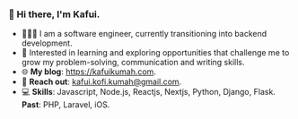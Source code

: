 ### 👋 Hi there, I'm Kafui.

- 👨🏾‍💻 I am a software engineer, currently transitioning into backend development.
- 🔭 Interested in learning and exploring opportunities that challenge me to grow my problem-solving, communication and writing skills.
- 🌐 **My blog**: https://kafuikumah.com.
- 📩 **Reach out**: kafui.kofi.kumah@gmail.com.
- 💻 **Skills**: Javascript, Node.js, Reactjs, Nextjs, Python, Django, Flask. **Past**: PHP, Laravel, iOS. 
 
<!--
**kafuikumah/kafuikumah** is a ✨ _special_ ✨ repository because its `README.md` (this file) appears on your GitHub profile.

Here are some ideas to get you started:

- 🔭 I’m currently working on ...
- 🌱 I’m currently learning ...
- 👯 I’m looking to collaborate on ...
- 🤔 I’m looking for help with ...
- 💬 Ask me about ...
- 📫 How to reach me: ...
- 😄 Pronouns: ...
- ⚡ Fun fact: ...
-->
